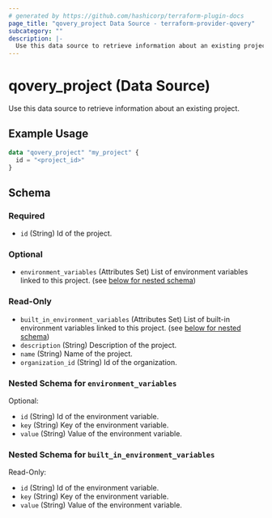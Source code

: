 ```yaml
---
# generated by https://github.com/hashicorp/terraform-plugin-docs
page_title: "qovery_project Data Source - terraform-provider-qovery"
subcategory: ""
description: |-
  Use this data source to retrieve information about an existing project.
---
```


# qovery_project (Data Source)

Use this data source to retrieve information about an existing project.

## Example Usage

```terraform
data "qovery_project" "my_project" {
  id = "<project_id>"
}
```

<!-- schema generated by tfplugindocs -->
## Schema

### Required

- `id` (String) Id of the project.

### Optional

- `environment_variables` (Attributes Set) List of environment variables linked to this project. (see [below for nested schema](#nestedatt--environment_variables))

### Read-Only

- `built_in_environment_variables` (Attributes Set) List of built-in environment variables linked to this project. (see [below for nested schema](#nestedatt--built_in_environment_variables))
- `description` (String) Description of the project.
- `name` (String) Name of the project.
- `organization_id` (String) Id of the organization.

<a id="nestedatt--environment_variables"></a>
### Nested Schema for `environment_variables`

Optional:

- `id` (String) Id of the environment variable.
- `key` (String) Key of the environment variable.
- `value` (String) Value of the environment variable.


<a id="nestedatt--built_in_environment_variables"></a>
### Nested Schema for `built_in_environment_variables`

Read-Only:

- `id` (String) Id of the environment variable.
- `key` (String) Key of the environment variable.
- `value` (String) Value of the environment variable.


